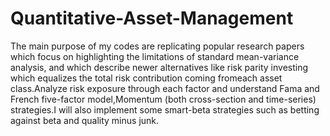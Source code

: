 # Quantitative-Asset-Management
The main purpose of my codes are replicating popular research papers which focus on highlighting the limitations of standard mean-variance analysis, and which describe newer
alternatives like risk parity investing which equalizes the total risk contribution coming fromeach asset class.Analyze risk exposure through each factor and understand Fama and French five-factor model,Momentum (both cross-section and time-series) strategies.I will also implement some smart-beta strategies such as betting against beta and quality minus junk.

